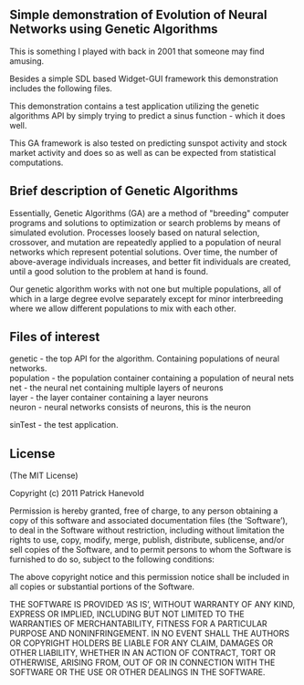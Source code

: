 
## Simple demonstration of Evolution of Neural Networks using Genetic Algorithms

This is something I played with back in 2001 that someone may find amusing.

Besides a simple SDL based Widget-GUI framework this demonstration includes
the following files.

This demonstration contains a test application utilizing the genetic
algorithms API by simply trying to predict a sinus function - which it does
well.

This GA framework is also tested on predicting sunspot activity and
stock market activity and does so as well as can be expected from statistical
computations.

## Brief description of Genetic Algorithms

Essentially, Genetic Algorithms (GA) are a method of "breeding" computer
programs and solutions to optimization or search problems by means of
simulated evolution. Processes loosely based on natural selection,
crossover, and mutation are repeatedly applied to a population of neural
networks which represent potential solutions. Over time, the number of
above-average individuals increases, and better fit individuals are created,
until a good solution to the problem at hand is found.

Our genetic algorithm works with not one but multiple populations, all of
which in a large degree evolve separately except for minor interbreeding
where we allow different populations to mix with each other.

## Files of interest

genetic    - the top API for the algorithm. Containing populations of neural networks.  
population - the population container containing a population of neural nets  
net        - the neural net containing multiple layers of neurons  
layer      - the layer container containing a layer neurons  
neuron     - neural networks consists of neurons, this is the neuron  

sinTest    - the test application.

## License

(The MIT License)

Copyright (c) 2011 Patrick Hanevold

Permission is hereby granted, free of charge, to any person obtaining a copy of this software and associated documentation files (the ‘Software’), to deal in the Software without restriction, including without limitation the rights to use, copy, modify, merge, publish, distribute, sublicense, and/or sell copies of the Software, and to permit persons to whom the Software is furnished to do so, subject to the following conditions:

The above copyright notice and this permission notice shall be included in all copies or substantial portions of the Software.

THE SOFTWARE IS PROVIDED ‘AS IS’, WITHOUT WARRANTY OF ANY KIND, EXPRESS OR IMPLIED, INCLUDING BUT NOT LIMITED TO THE WARRANTIES OF MERCHANTABILITY, FITNESS FOR A PARTICULAR PURPOSE AND NONINFRINGEMENT. IN NO EVENT SHALL THE AUTHORS OR COPYRIGHT HOLDERS BE LIABLE FOR ANY CLAIM, DAMAGES OR OTHER LIABILITY, WHETHER IN AN ACTION OF CONTRACT, TORT OR OTHERWISE, ARISING FROM, OUT OF OR IN CONNECTION WITH THE SOFTWARE OR THE USE OR OTHER DEALINGS IN THE SOFTWARE.
